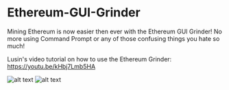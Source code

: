 # Ethereum-GUI-Grinder
Mining Ethereum is now easier then ever with the Ethereum GUI Grinder! No more using Command Prompt or any of those confusing things you hate so much!

Lusin's video tutorial on how to use the Ethereum Grinder: https://youtu.be/kHbj7Lmb5HA

![alt text](https://raw.githubusercontent.com/Lusin333/Ethereum-GUI-Grinder/master/Ethereum%20Grinder%20Symbol%20-%20Lusin.png)
![alt text](https://raw.githubusercontent.com/Lusin333/Ethereum-Grinder/master/Ethereum%20Grinder%20Preview%20Pic.png)
